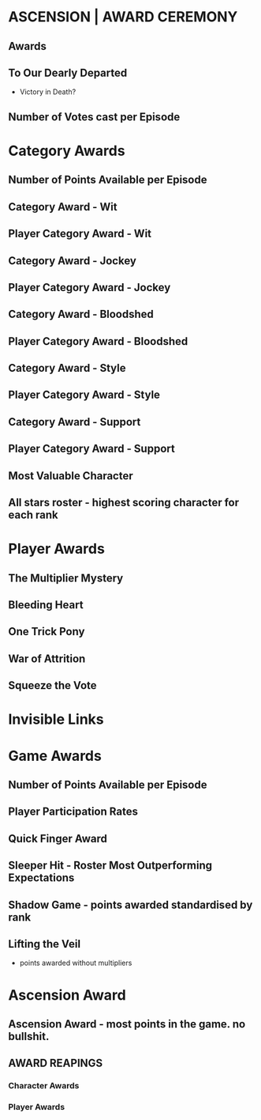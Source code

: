 # ASCENSION | AWARD CEREMONY

## Awards

## To Our Dearly Departed
* Victory in Death?

## Number of Votes cast per Episode

# Category Awards

## Number of Points Available per Episode

## Category Award - Wit
## Player Category Award - Wit
## Category Award - Jockey
## Player Category Award - Jockey
## Category Award - Bloodshed
## Player Category Award - Bloodshed
## Category Award - Style
## Player Category Award - Style
## Category Award - Support
## Player Category Award - Support

## Most Valuable Character
## All stars roster - highest scoring character for each rank

# Player Awards

## The Multiplier Mystery
## Bleeding Heart
## One Trick Pony
## War of Attrition
## Squeeze the Vote

# Invisible Links

# Game Awards

## Number of Points Available per Episode
## Player Participation Rates
## Quick Finger Award
## Sleeper Hit - Roster Most Outperforming Expectations
## Shadow Game - points awarded standardised by rank
## Lifting the Veil
 - points awarded without multipliers

# Ascension Award

## Ascension Award - most points in the game. no bullshit.

## AWARD REAPINGS

### Character Awards
### Player Awards